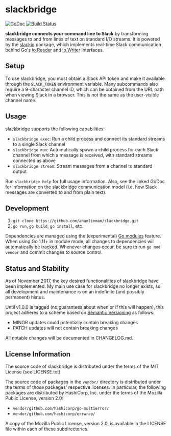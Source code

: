 # slackbridge

[![GoDoc](https://godoc.org/go.alexhamlin.co/slackbridge?status.svg)](https://godoc.org/go.alexhamlin.co/slackbridge)
[![Build Status](https://travis-ci.org/ahamlinman/slackbridge.svg?branch=master)](https://travis-ci.org/ahamlinman/slackbridge)

**slackbridge connects your command line to Slack** by transforming messages to
and from lines of text on standard I/O streams. It is powered by the [slackio]
package, which implements real-time Slack communication behind Go's [io.Reader]
and [io.Writer] interfaces.

[slackio]: https://go.alexhamlin.co/slackio
[io.Reader]: https://golang.org/pkg/io/#Reader
[io.Writer]: https://golang.org/pkg/io/#Writer

## Setup

To use slackbridge, you must obtain a Slack API token and make it available
through the `SLACK_TOKEN` environment variable. Many subcommands also require a
9-character channel ID, which can be obtained from the URL path when viewing
Slack in a browser. This is _not_ the same as the user-visible channel name.

## Usage

slackbridge supports the following capabilities:

* `slackbridge exec`: Run a child process and connect its standard streams to a
  single Slack channel
* `slackbridge mux`: Automatically spawn a child process for each Slack channel
  from which a message is received, with standard streams connected as above
* `slackbridge stream`: Stream messages from a channel to standard output

Run `slackbridge help` for full usage information. Also, see the linked GoDoc
for information on the slackbridge communication model (i.e. how Slack messages
are converted to and from plain text).

## Development

1. `git clone https://github.com/ahamlinman/slackbridge.git`
1. `go run`, `go build`, `go install`, etc.

Dependencies are managed using the (experimental) [Go modules] feature. When
using Go 1.11+ in module mode, all changes to dependencies will automatically
be tracked. Whenever changes occur, be sure to run `go mod vendor` and commit
changes to source control.

[Go modules]: https://github.com/golang/go/wiki/Modules

## Status and Stability

As of November 2017, the key desired functionalities of slackbridge have been
implemented. My main use case for slackbridge no longer exists, so all
development and maintenance is on an indefinite (and possibly permanent)
hiatus.

Until v1.0.0 is tagged (no guarantees about when or if this will happen), this
project adheres to a scheme based on [Semantic Versioning] as follows:

* MINOR updates could potentially contain breaking changes
* PATCH updates will not contain breaking changes

All notable changes will be documented in CHANGELOG.md.

[Semantic Versioning]: http://semver.org/spec/v2.0.0.html

## License Information

The source code of slackbridge is distributed under the terms of the MIT
License (see LICENSE.txt).

The source code of packages in the `vendor/` directory is distributed under the
terms of those packages' respective licenses. In particular, the following
packages are distributed by HashiCorp, Inc. under the terms of the Mozilla
Public License, version 2.0:

* `vendor/github.com/hashicorp/go-multierror/`
* `vendor/github.com/hashicorp/errwrap/`

A copy of the Mozilla Public License, version 2.0, is available in the LICENSE
file within each of these subdirectories.
